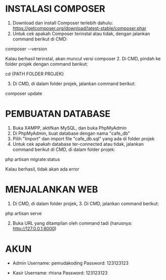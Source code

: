 # INSTALASI COMPOSER
1. Download dan install Composer terlebih dahulu: https://getcomposer.org/download/latest-stable/composer.phar
2. Untuk cek apakah Composer terinstal atau tidak, dengan jalankan command berikut di CMD:

composer --version

Kalau berhasil terinstal, akan muncul versi composer
2. Di CMD, pindah ke folder projek dengan command berikut:

cd {PATH FOLDER PROJEK}

3. Di CMD, di dalam folder projek, jalankan command berikut: 

composer update



# PEMBUATAN DATABASE
1. Buka XAMPP, aktifkan MySQL, dan buka PhpMyAdmin
2. Di PhpMyAdmin, buat database dengan nama "cafe_db"
3. Pilih "Import" dan import file "cafe_db.sql" yang ada di folder projek
4. Untuk cek apakah database ter-connected atau tidak, jalankan command berikut di CMD, di dalam folder projek:

php artisan migrate:status

Kalau berhasil, tidak akan ada error


# MENJALANKAN WEB
1. Di CMD, di dalam folder projek, 3. Di CMD, jalankan command berikut: 

php artisan serve

2. Buka URL yang ditampilan oleh command tadi (harusnya: http://127.0.0.1:8000)


# AKUN
- Admin
Username: pemudakoding
Password: 123123123

- Kasir
Username: rhisna
Password: 123123123
